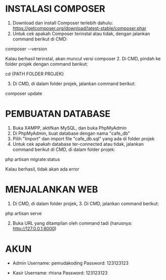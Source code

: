 # INSTALASI COMPOSER
1. Download dan install Composer terlebih dahulu: https://getcomposer.org/download/latest-stable/composer.phar
2. Untuk cek apakah Composer terinstal atau tidak, dengan jalankan command berikut di CMD:

composer --version

Kalau berhasil terinstal, akan muncul versi composer
2. Di CMD, pindah ke folder projek dengan command berikut:

cd {PATH FOLDER PROJEK}

3. Di CMD, di dalam folder projek, jalankan command berikut: 

composer update



# PEMBUATAN DATABASE
1. Buka XAMPP, aktifkan MySQL, dan buka PhpMyAdmin
2. Di PhpMyAdmin, buat database dengan nama "cafe_db"
3. Pilih "Import" dan import file "cafe_db.sql" yang ada di folder projek
4. Untuk cek apakah database ter-connected atau tidak, jalankan command berikut di CMD, di dalam folder projek:

php artisan migrate:status

Kalau berhasil, tidak akan ada error


# MENJALANKAN WEB
1. Di CMD, di dalam folder projek, 3. Di CMD, jalankan command berikut: 

php artisan serve

2. Buka URL yang ditampilan oleh command tadi (harusnya: http://127.0.0.1:8000)


# AKUN
- Admin
Username: pemudakoding
Password: 123123123

- Kasir
Username: rhisna
Password: 123123123
